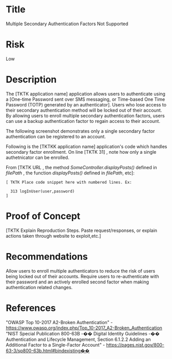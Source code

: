 # Title

Multiple Secondary Authentication Factors Not Supported

# Risk
Low

# Description

The [TKTK application name] application allows users to authenticate using a [One-time Password sent over SMS messaging, or Time-based One Time Password (TOTP) generated by an authenticator]. Users who lose access to their secondary authentication method will be locked out of their account. By allowing users to enroll multiple secondary authentication factors, users can use a backup authentication factor to regain access to their account.

The following screenshot demonstrates only a single secondary factor authentication can be registered to an account.

Following is the [TKTKK application name] application's code which handles secondary factor enrollment.  On line [TKTK 31] , note how only a single authetnicator can be enrolled.

From [TKTK  URL , the method *SomeController.displayPosts()* defined in *filePath* , the function *displayPosts()* defined in *filePath*, etc]:
~~~
[ TKTK Place code snippet here with numbered lines. Ex:

  313 logInUser(user,password)
]

~~~

# Proof of Concept

[TKTK Explain Reproduction Steps. Paste request/responses, or explain actions taken through website to exploit,etc.]


# Recommendations

Allow users to enroll multiple authenticators to reduce the risk of users being locked out of their accounts. Require users to re-authenticate with their password and an actively enrolled second factor when making authentication related changes.


# References
"OWASP Top 10-2017 A2-Broken Authentication" - https://www.owasp.org/index.php/Top_10-2017_A2-Broken_Authentication
"NIST Special Publication 800-63B -�� Digital Identity Guidelines -�� Authentication and Lifecycle Management, Section 6.1.2.2 Adding an Additional Factor to a Single-Factor Account" - https://pages.nist.gov/800-63-3/sp800-63b.html#bindexisting��
